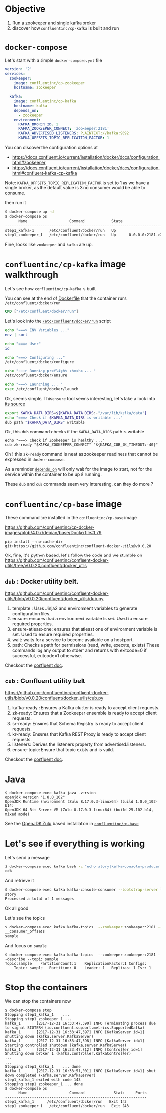 # Objective

1. Run a zookeeper and single kafka broker
1. discover how `confluentinc/cp-kafka` is built and run

# `docker-compose`

Let's start with a simple `docker-compose.yml` file

```yml
version: '2'
services:
  zookeeper:
    image: confluentinc/cp-zookeeper
    hostname: zookeeper

  kafka:
    image: confluentinc/cp-kafka
    hostname: kafka
    depends_on:
      - zookeeper
    environment:
      KAFKA_BROKER_ID: 1
      KAFKA_ZOOKEEPER_CONNECT: 'zookeeper:2181'
      KAFKA_ADVERTISED_LISTENERS: PLAINTEXT://kafka:9092      
      KAFKA_OFFSETS_TOPIC_REPLICATION_FACTOR: 1          
```

You can discover the configuration options at

* https://docs.confluent.io/current/installation/docker/docs/configuration.html#zookeeper
* https://docs.confluent.io/current/installation/docker/docs/configuration.html#confluent-kafka-cp-kafka

Note: `KAFKA_OFFSETS_TOPIC_REPLICATION_FACTOR` is set to 1 as we have a single broker, as the default value is 3 no consumer would be able to consume.

then run it 

```sh
$ docker-compose up -d
$ docker-compose ps
      Name                   Command            State                     Ports
--------------------------------------------------------------------------------------------------
step1_kafka-1       /etc/confluent/docker/run   Up
step1_zookeeper_1   /etc/confluent/docker/run   Up      0.0.0.0:2181->2181/tcp, 2888/tcp, 3888/tcp
```

Fine, looks like `zookeeper` and `kafka` are up.


# `confluentinc/cp-kafka` image walkthrough

Let's see how `confluentinc/cp-kafka` is built

You can see at the end of [Dockerfile](https://github.com/confluentinc/cp-docker-images/blob/4.0.x/debian/kafka/Dockerfile) that the container runs `/etc/confluent/docker/run`

```dockerfile
CMD ["/etc/confluent/docker/run"]
```

Let's look into the [`/etc/confluent/docker/run`](https://github.com/confluentinc/cp-docker-images/blob/4.0.x/debian/kafka/include/etc/confluent/docker/run) script 

```sh
echo "===> ENV Variables ..."
env | sort

echo "===> User"
id

echo "===> Configuring ..."
/etc/confluent/docker/configure

echo "===> Running preflight checks ... "
/etc/confluent/docker/ensure

echo "===> Launching ... "
exec /etc/confluent/docker/launch

```

Ok, seems simple. This`ensure` tool seems interesting, let's take a look into [its source](https://github.com/confluentinc/cp-docker-images/blob/4.0.x/debian/kafka/include/etc/confluent/docker/ensure)


```sh
export KAFKA_DATA_DIRS=${KAFKA_DATA_DIRS:-"/var/lib/kafka/data"}
echo "===> Check if $KAFKA_DATA_DIRS is writable ..."
dub path "$KAFKA_DATA_DIRS" writable
```
Ok, this `dub` command checks if the `KAFKA_DATA_DIRS` path is writable.

```
echo "===> Check if Zookeeper is healthy ..."
cub zk-ready "$KAFKA_ZOOKEEPER_CONNECT" "${KAFKA_CUB_ZK_TIMEOUT:-40}"
```
Oh ! this `zk-ready` command is neat as zookeeper readiness that cannot be expressed in `docker-compose`.

As a reminder [`depends_on`](https://docs.docker.com/compose/compose-file/#depends_on) will only wait for the image to start, not for the service within the container to be up & running.


These `dub` and `cub` commands seem very interesting, can they do more ?

# `confluentinc/cp-base` image

These command are installed in the `confluentinc/cp-base` image 

https://github.com/confluentinc/cp-docker-images/blob/4.0.x/debian/base/Dockerfile#L79

```
pip install --no-cache-dir git+https://github.com/confluentinc/confluent-docker-utils@v0.0.20
```

Ok, fine, it's python based, let's follow the code and we stumble on https://github.com/confluentinc/confluent-docker-utils/tree/v0.0.20/confluent/docker_utils

## `dub` : Docker utility belt.

https://github.com/confluentinc/confluent-docker-utils/blob/v0.0.20/confluent/docker_utils/dub.py

1. template : Uses Jinja2 and environment variables to generate configuration files.
2. ensure: ensures that a environment variable is set. Used to ensure required properties.
3. ensure-atleast-one: ensures that atleast one of environment variable is set. Used to ensure required properties.
4. wait: waits for a service to become available on a host:port.
5. path: Checks a path for permissions (read, write, execute, exists)
These commands log any output to stderr and returns with exitcode=0 if successful, exitcode=1 otherwise.

Checkout the [confluent doc](https://docs.confluent.io/current/installation/docker/docs/development.html#docker-utility-belt-dub).


## `cub` : Confluent utility belt 
https://github.com/confluentinc/confluent-docker-utils/blob/v0.0.20/confluent/docker_utils/cub.py

1. kafka-ready : Ensures a Kafka cluster is ready to accept client requests.
2. zk-ready: Ensures that a Zookeeper ensemble is ready to accept client requests.
3. sr-ready: Ensures that Schema Registry is ready to accept client requests.
4. kr-ready: Ensures that Kafka REST Proxy is ready to accept client requests.
5. listeners: Derives the listeners property from advertised.listeners.
6. ensure-topic: Ensure that topic exists and is vaild.

Checkout the [confluent doc](https://docs.confluent.io/current/installation/docker/docs/development.html#confluent-platform-utility-belt-cub).

# Java 

```
$ docker-compose exec kafka java -version
openjdk version "1.8.0_102"
OpenJDK Runtime Environment (Zulu 8.17.0.3-linux64) (build 1.8.0_102-b14)
OpenJDK 64-Bit Server VM (Zulu 8.17.0.3-linux64) (build 25.102-b14, mixed mode)
```

See the [OpenJDK Zulu](https://www.azul.com/downloads/zulu/) based installation in [`confluentinc/cp-base`](https://github.com/confluentinc/cp-docker-images/blob/4.0.x/debian/base/Dockerfile#L81)

# Let's see if everything is working

Let's send a message
```sh
$ docker-compose exec kafka bash -c "echo story|kafka-console-producer --broker-list localhost:9092 --topic sample"
>>%
```

And retrieve it

```sh
$ docker-compose exec kafka kafka-console-consumer --bootstrap-server localhost:9092 --topic sample --from-beginning --max-messages=1
story
Processed a total of 1 messages
```

Ok all good

Let's see the topics

```sh
$ docker-compose exec kafka kafka-topics  --zookeeper zookeeper:2181 --list
__consumer_offsets
sample
```

And focus on `sample`

```
$ docker-compose exec kafka kafka-topics  --zookeeper zookeeper:2181 --describe --topic sample
Topic:sample	PartitionCount:1	ReplicationFactor:1	Configs:
	Topic: sample	Partition: 0	Leader: 1	Replicas: 1	Isr: 1
```    


# Stop the containers
We can stop the containers now

```
$ docker-compose stop
Stopping step1_kafka_1    ...
Stopping step1_zookeeper_1 ...
kafka_1     | [2017-12-31 16:33:47,690] INFO Terminating process due to signal SIGTERM (io.confluent.support.metrics.SupportedKafka)
kafka_1     | [2017-12-31 16:33:47,697] INFO [KafkaServer id=1] shutting down (kafka.server.KafkaServer)
kafka_1     | [2017-12-31 16:33:47,698] INFO [KafkaServer id=1] Starting controlled shutdown (kafka.server.KafkaServer)
kafka_1     | [2017-12-31 16:33:47,712] INFO [Controller id=1] Shutting down broker 1 (kafka.controller.KafkaController)
...
...
Stopping step1_kafka_1    ... done
kafka_1     | [2017-12-31 16:33:51,001] INFO [KafkaServer id=1] shut down completed (kafka.server.KafkaServer)
step1_kafka_1 exited with code 143
Stopping step1_zookeeper_1 ... done
$ docker-compose ps
      Name                   Command             State     Ports
----------------------------------------------------------------
step1_kafka_1      /etc/confluent/docker/run   Exit 143
step1_zookeeper_1   /etc/confluent/docker/run   Exit 143
```
